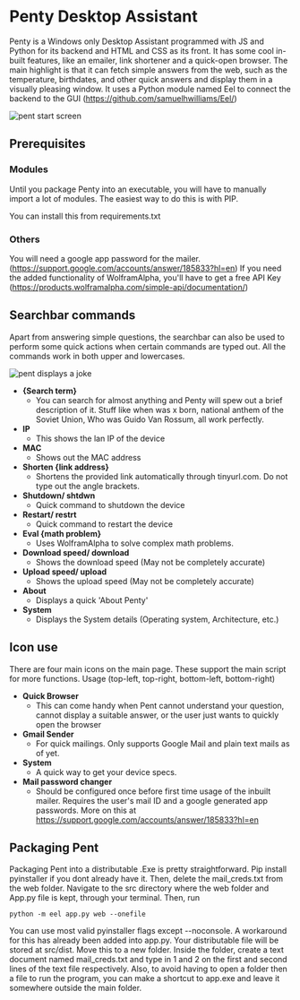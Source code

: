 # Penty Desktop Assistant

Penty is a Windows only Desktop Assistant programmed with JS and Python for its backend and HTML and CSS as its front. It has some cool in-built features, like an emailer, link shortener and a quick-open browser. The main highlight is that it can fetch simple answers from the web, such as the temperature, birthdates, and other quick answers and display them in a visually pleasing window. It uses a Python module named Eel to connect the backend to the GUI (https://github.com/samuelhwilliams/Eel/)

![pent start screen](https://github.com/JeswinSunsi/PentyDesktopAssistant/blob/master/PentSrc/src/web/Media/StartScrExample.PNG)

## Prerequisites 

### Modules
Until you package Penty into an executable, you will have to manually import a lot of modules. The easiest way to do this is with PIP.

You can install this from requirements.txt

### Others
You will need a google app password for the mailer. (https://support.google.com/accounts/answer/185833?hl=en)
If you need the added functionality of WolframAlpha, you'll have to get a free API Key (https://products.wolframalpha.com/simple-api/documentation/)

## Searchbar commands
Apart from answering simple questions, the searchbar can also be used to perform some quick actions when certain commands are typed out. All the commands work in both upper and lowercases.

![pent displays a joke](https://github.com/JeswinSunsi/PentyDesktopAssistant/blob/master/PentSrc/src/web/Media/JokeExample.PNG)

- **{Search term}**
  - You can search for almost anything and Penty will spew out a brief description of it. Stuff like when was x born, national anthem of the Soviet Union, Who was Guido Van Rossum, all work perfectly.
- **IP**
  - This shows the lan IP of the device
- **MAC**
  - Shows out the MAC address
- **Shorten {link address}**
  - Shortens the provided link automatically through tinyurl.com. Do not type out the angle brackets.
- **Shutdown/ shtdwn**
  - Quick command to shutdown the device
- **Restart/ restrt**
  - Quick command to restart the device
- **Eval {math problem}**
  - Uses WolframAlpha to solve complex math problems.
- **Download speed/ download**
  - Shows the download speed (May not be completely accurate)
- **Upload speed/ upload**
  - Shows the upload speed (May not be completely accurate)
- **About**
  - Displays a quick 'About Penty'
- **System**
  - Displays the System details (Operating system, Architecture, etc.)
  
## Icon use
There are four main icons on the main page. These support the main script for more functions.
Usage (top-left, top-right, bottom-left, bottom-right)
- **Quick Browser**
  - This can come handy when Pent cannot understand your question, cannot display a suitable answer, or the user just wants to quickly open the browser
- **Gmail Sender**
  - For quick mailings. Only supports Google Mail and plain text mails as of yet.
- **System**
  - A quick way to get your device specs.
- **Mail password changer**
  - Should be configured once before first time usage of the inbuilt mailer. Requires the user's mail ID and a google generated app passwords. More on this at https://support.google.com/accounts/answer/185833?hl=en
  
## Packaging Pent
Packaging Pent into a distributable .Exe is pretty straightforward. Pip install pyinstaller if you dont already have it. Then, delete the mail_creds.txt from the web folder.
Navigate to the src directory where the web folder and App.py file is kept, through your terminal. Then, run 

```python -m eel app.py web --onefile```

You can use most valid pyinstaller flags except --noconsole. A workaround for this has already been added into app.py.
Your distributable file will be stored at src/dist. Move this to a new folder. Inside the folder, create a text document named mail_creds.txt and type in 1 and 2 on the first and second lines of the text file respectively. Also, to avoid having to open a folder then a file to run the program, you can make a shortcut to app.exe and leave it somewhere outside the main folder.
